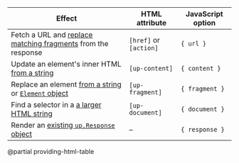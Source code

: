 | Effect                                                                                                       | HTML attribute         | JavaScript option |
|--------------------------------------------------------------------------------------------------------------|------------------------|-------------------|
| Fetch a URL and [replace matching fragments](/providing-html#url) from the response                          | `[href]` or `[action]` | `{ url }`         | 
| Update an element's inner HTML [from a string](/providing-html#content)                                      | `[up-content]`         | `{ content }`     | 
| Replace an element [from  a string](/providing-html#fragment) or [`Element` object](/providing-html#element) | `[up-fragment]`        | `{ fragment }`    | 
| Find a selector in a [a larger HTML string](/providing-html#document)                                        | `[up-document]`        | `{ document }`    | 
| Render an [existing `up.Response` object](/providing-html#response)                                          | –                      | `{ response }`    | 

@partial providing-html-table
